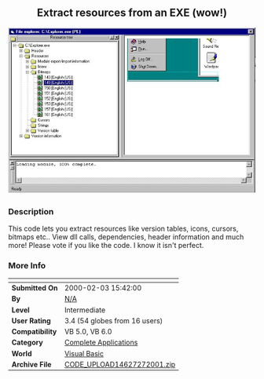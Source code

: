﻿<div align="center">

## Extract resources from an EXE \(wow\!\)

<img src="PIC200127049399994.jpg">
</div>

### Description

This code lets you extract resources like version tables, icons, cursors, bitmaps etc.. View dll calls, dependencies, header information and much more! Please vote if you like the code. I know it isn't perfect.
 
### More Info
 


<span>             |<span>
---                |---
**Submitted On**   |2000-02-03 15:42:00
**By**             |[N/A](https://github.com/Planet-Source-Code/PSCIndex/blob/master/ByAuthor/empty.md)
**Level**          |Intermediate
**User Rating**    |3.4 (54 globes from 16 users)
**Compatibility**  |VB 5\.0, VB 6\.0
**Category**       |[Complete Applications](https://github.com/Planet-Source-Code/PSCIndex/blob/master/ByCategory/complete-applications__1-27.md)
**World**          |[Visual Basic](https://github.com/Planet-Source-Code/PSCIndex/blob/master/ByWorld/visual-basic.md)
**Archive File**   |[CODE\_UPLOAD14627272001\.zip](https://github.com/Planet-Source-Code/extract-resources-from-an-exe-wow__1-15077/archive/master.zip)








